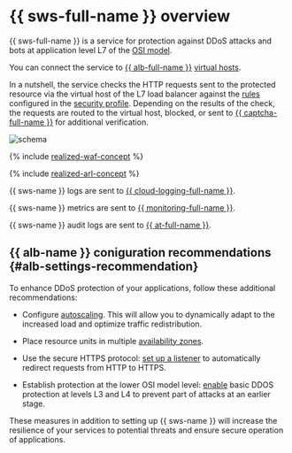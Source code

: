 # {{ sws-full-name }} overview

{{ sws-full-name }} is a service for protection against DDoS attacks and bots at application level L7 of the [OSI model](https://en.wikipedia.org/wiki/OSI_model).

You can connect the service to [{{ alb-full-name }}](../../application-load-balancer/) [virtual hosts](../../application-load-balancer/concepts/http-router.md#virtual-host).

In a nutshell, the service checks the HTTP requests sent to the protected resource via the virtual host of the L7 load balancer against the [rules](rules.md) configured in the [security profile](profiles.md). Depending on the results of the check, the requests are routed to the virtual host, blocked, or sent to [{{ captcha-full-name }}](../../smartcaptcha/) for additional verification.

![schema](../../_assets/smartwebsecurity/schema.svg)

{% include [realized-waf-concept](../../_includes/smartwebsecurity/realized-waf-concept.md) %}

{% include [realized-arl-concept](../../_includes/smartwebsecurity/realized-arl-concept.md) %}

{{ sws-name }} logs are sent to [{{ cloud-logging-full-name }}](../../logging/).

{{ sws-name }} metrics are sent to [{{ monitoring-full-name }}](../../monitoring/).

{{ sws-name }} audit logs are sent to [{{ at-full-name }}](../../audit-trails/).

## {{ alb-name }} coniguration recommendations {#alb-settings-recommendation}

To enhance DDoS protection of your applications, follow these additional recommendations:

* Configure [autoscaling](../../application-load-balancer/concepts/application-load-balancer.md#lcu-scaling). This will allow you to dynamically adapt to the increased load and optimize traffic redistribution.

* Place resource units in multiple [availability zones](../../overview/concepts/geo-scope.md).

* Use the secure HTTPS protocol: [set up a listener](../../application-load-balancer/concepts/application-load-balancer.md#listener) to automatically redirect requests from HTTP to HTTPS.

* Establish protection at the lower OSI model level: [enable](../tutorials/alb-with-ddos-protection/console.md) basic DDOS protection at levels L3 and L4 to prevent part of attacks at an earlier stage.

These measures in addition to setting up {{ sws-name }} will increase the resilience of your services to potential threats and ensure secure operation of applications.

